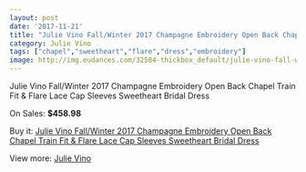 ```yaml
---
layout: post
date: '2017-11-21'
title: "Julie Vino Fall/Winter 2017 Champagne Embroidery Open Back Chapel Train Fit & Flare Lace Cap Sleeves Sweetheart Bridal Dress"
category: Julie Vino
tags: ["chapel","sweetheart","flare","dress","embroidery"]
image: http://img.eudances.com/32584-thickbox_default/julie-vino-fall-winter-2017-champagne-embroidery-open-back-chapel-train-fit-flare-lace-cap-sleeves-sweetheart-bridal-dress.jpg
---
```

Julie Vino Fall/Winter 2017 Champagne Embroidery Open Back Chapel Train Fit & Flare Lace Cap Sleeves Sweetheart Bridal Dress

On Sales: **$458.98**
<a href="https://www.eudances.com/en/julie-vino/10086-julie-vino-fall-winter-2017-champagne-embroidery-open-back-chapel-train-fit-flare-lace-cap-sleeves-sweetheart-bridal-dress.html"><amp-img layout="responsive" width="600" height="600" src="//img.eudances.com/32584-thickbox_default/julie-vino-fall-winter-2017-champagne-embroidery-open-back-chapel-train-fit-flare-lace-cap-sleeves-sweetheart-bridal-dress.jpg" alt="Julie Vino Fall/Winter 2017 Champagne Embroidery Open Back Chapel Train Fit & Flare Lace Cap Sleeves Sweetheart Bridal Dress 0" /></a>
<a href="https://www.eudances.com/en/julie-vino/10086-julie-vino-fall-winter-2017-champagne-embroidery-open-back-chapel-train-fit-flare-lace-cap-sleeves-sweetheart-bridal-dress.html"><amp-img layout="responsive" width="600" height="600" src="//img.eudances.com/32591-thickbox_default/julie-vino-fall-winter-2017-champagne-embroidery-open-back-chapel-train-fit-flare-lace-cap-sleeves-sweetheart-bridal-dress.jpg" alt="Julie Vino Fall/Winter 2017 Champagne Embroidery Open Back Chapel Train Fit & Flare Lace Cap Sleeves Sweetheart Bridal Dress 1" /></a>
<a href="https://www.eudances.com/en/julie-vino/10086-julie-vino-fall-winter-2017-champagne-embroidery-open-back-chapel-train-fit-flare-lace-cap-sleeves-sweetheart-bridal-dress.html"><amp-img layout="responsive" width="600" height="600" src="//img.eudances.com/32590-thickbox_default/julie-vino-fall-winter-2017-champagne-embroidery-open-back-chapel-train-fit-flare-lace-cap-sleeves-sweetheart-bridal-dress.jpg" alt="Julie Vino Fall/Winter 2017 Champagne Embroidery Open Back Chapel Train Fit & Flare Lace Cap Sleeves Sweetheart Bridal Dress 2" /></a>
<a href="https://www.eudances.com/en/julie-vino/10086-julie-vino-fall-winter-2017-champagne-embroidery-open-back-chapel-train-fit-flare-lace-cap-sleeves-sweetheart-bridal-dress.html"><amp-img layout="responsive" width="600" height="600" src="//img.eudances.com/32589-thickbox_default/julie-vino-fall-winter-2017-champagne-embroidery-open-back-chapel-train-fit-flare-lace-cap-sleeves-sweetheart-bridal-dress.jpg" alt="Julie Vino Fall/Winter 2017 Champagne Embroidery Open Back Chapel Train Fit & Flare Lace Cap Sleeves Sweetheart Bridal Dress 3" /></a>
<a href="https://www.eudances.com/en/julie-vino/10086-julie-vino-fall-winter-2017-champagne-embroidery-open-back-chapel-train-fit-flare-lace-cap-sleeves-sweetheart-bridal-dress.html"><amp-img layout="responsive" width="600" height="600" src="//img.eudances.com/32588-thickbox_default/julie-vino-fall-winter-2017-champagne-embroidery-open-back-chapel-train-fit-flare-lace-cap-sleeves-sweetheart-bridal-dress.jpg" alt="Julie Vino Fall/Winter 2017 Champagne Embroidery Open Back Chapel Train Fit & Flare Lace Cap Sleeves Sweetheart Bridal Dress 4" /></a>
<a href="https://www.eudances.com/en/julie-vino/10086-julie-vino-fall-winter-2017-champagne-embroidery-open-back-chapel-train-fit-flare-lace-cap-sleeves-sweetheart-bridal-dress.html"><amp-img layout="responsive" width="600" height="600" src="//img.eudances.com/32587-thickbox_default/julie-vino-fall-winter-2017-champagne-embroidery-open-back-chapel-train-fit-flare-lace-cap-sleeves-sweetheart-bridal-dress.jpg" alt="Julie Vino Fall/Winter 2017 Champagne Embroidery Open Back Chapel Train Fit & Flare Lace Cap Sleeves Sweetheart Bridal Dress 5" /></a>
<a href="https://www.eudances.com/en/julie-vino/10086-julie-vino-fall-winter-2017-champagne-embroidery-open-back-chapel-train-fit-flare-lace-cap-sleeves-sweetheart-bridal-dress.html"><amp-img layout="responsive" width="600" height="600" src="//img.eudances.com/32586-thickbox_default/julie-vino-fall-winter-2017-champagne-embroidery-open-back-chapel-train-fit-flare-lace-cap-sleeves-sweetheart-bridal-dress.jpg" alt="Julie Vino Fall/Winter 2017 Champagne Embroidery Open Back Chapel Train Fit & Flare Lace Cap Sleeves Sweetheart Bridal Dress 6" /></a>
<a href="https://www.eudances.com/en/julie-vino/10086-julie-vino-fall-winter-2017-champagne-embroidery-open-back-chapel-train-fit-flare-lace-cap-sleeves-sweetheart-bridal-dress.html"><amp-img layout="responsive" width="600" height="600" src="//img.eudances.com/32585-thickbox_default/julie-vino-fall-winter-2017-champagne-embroidery-open-back-chapel-train-fit-flare-lace-cap-sleeves-sweetheart-bridal-dress.jpg" alt="Julie Vino Fall/Winter 2017 Champagne Embroidery Open Back Chapel Train Fit & Flare Lace Cap Sleeves Sweetheart Bridal Dress 7" /></a>

Buy it: [Julie Vino Fall/Winter 2017 Champagne Embroidery Open Back Chapel Train Fit & Flare Lace Cap Sleeves Sweetheart Bridal Dress](https://www.eudances.com/en/julie-vino/10086-julie-vino-fall-winter-2017-champagne-embroidery-open-back-chapel-train-fit-flare-lace-cap-sleeves-sweetheart-bridal-dress.html "Julie Vino Fall/Winter 2017 Champagne Embroidery Open Back Chapel Train Fit & Flare Lace Cap Sleeves Sweetheart Bridal Dress")

View more: [Julie Vino](https://www.eudances.com/en/100-julie-vino "Julie Vino")